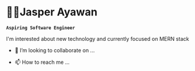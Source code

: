 # 👨‍💻Jasper Ayawan

**`Aspiring Software Engineer`**

I'm interested about new technology and currently focused on MERN stack
- 💞️ I’m looking to collaborate on ...
- 📫 How to reach me ...

  <p>
    <a hre="https://facebook.com">
  </p>
